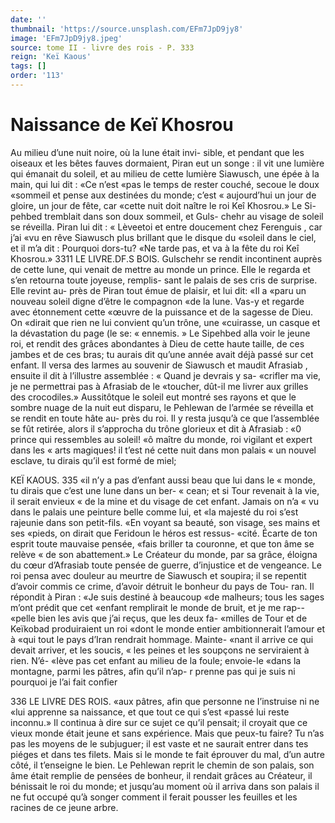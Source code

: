 ```yaml
---
date: ''
thumbnail: 'https://source.unsplash.com/EFm7JpD9jy8'
image: 'EFm7JpD9jy8.jpeg'
source: tome II - livre des rois - P. 333
reign: 'Keï Kaous'
tags: []
order: '113'
---
```


# Naissance de Keï Khosrou

Au milieu d’une nuit noire, où la lune était invi-
sible, et pendant que les oiseaux et les bêtes fauves dormaient, Piran eut un songe : il vit une lumière qui émanait du soleil, et au milieu de cette lumière Siawusch, une épée à la main, qui lui dit : «Ce n’est
«pas le temps de rester couché, secoue le doux «sommeil et pense aux destinées du monde; c’est
« aujourd’hui un jour de gloire, un jour de fête, car
«cette nuit doit naître le roi Keî Khosrou.» Le Si-
pehbed tremblait dans son doux sommeil, et Guls- chehr au visage de soleil se réveilla. Piran lui dit :
« Lèveetoi et entre doucement chez Ferenguis , car j’ai «vu en rêve Siawusch plus brillant que le disque du «soleil dans le ciel, et il m’a dit : Pourquoi dors-tu? «Ne tarde pas, et va à la fête du roi Keî Khosrou.»
3311 LE LIVRE.DF.S BOIS.
Gulschehr se rendit incontinent auprès de cette
lune, qui venait de mettre au monde un prince. Elle le regarda et s’en retourna toute joyeuse, remplis- sant le palais de ses cris de surprise. Elle revint au- près de Piran tout émue de plaisir, et lui dit: «Il a
«paru un nouveau soleil digne d’être le compagnon
«de la lune. Vas-y et regarde avec étonnement cette
«œuvre de la puissance et de la sagesse de Dieu. On
«dirait que rien ne lui convient qu’un trône, une
«cuirasse, un casque et la dévastation du page (le se: « ennemis. »
Le Sipehbed alla voir le jeune roi, et rendit des grâces abondantes à Dieu de cette haute taille, de ces jambes et de ces bras; tu aurais dit qu’une année
avait déjà passé sur cet enfant. Il versa des larmes
au souvenir de Siawusch et maudit Afrasiab , ensuite il dit à l’illustre assemblée : « Quand je devrais y sa-
«crifler ma vie, je ne permettrai pas à Afrasiab de le «toucher, dût-il me livrer aux grilles des crocodiles.»
Aussitôtque le soleil eut montré ses rayons et que
le sombre nuage de la nuit eut disparu, le Pehlewan de l’armée se réveilla et se rendit en toute hâte au-
près du roi. Il y resta jusqu’à ce que l’assemblée se
fût retirée, alors il s’approcha du trône glorieux et
dit à Afrasiab : «0 prince qui ressembles au soleil!
«ô maître du monde, roi vigilant et expert dans les
« arts magiques! il t’est né cette nuit dans mon palais
« un nouvel esclave, tu dirais qu’il est formé de miel;

KEÏ KAOUS. 335 «il n’y a pas d’enfant aussi beau que lui dans le
« monde, tu dirais que c’est une lune dans un ber-
« cean; et si Tour revenait à la vie, il serait envieux « de la mine et du visage de cet enfant. Jamais on n’a
« vu dans le palais une peinture belle comme lui, et «la majesté du roi s’est rajeunie dans son petit-fils.
«En voyant sa beauté, son visage, ses mains et ses «pieds, on dirait que Feridoun le héros est ressus- «cité. Écarte de ton esprit toute mauvaise pensée,
«fais briller ta couronne, et que ton âme se relève
« de son abattement.»
Le Créateur du monde, par sa grâce, éloigna du cœur d’Afrasiab toute pensée de guerre, d’injustice et
de vengeance. Le roi pensa avec douleur au meurtre de Siawusch et soupira; il se repentit d’avoir commis
ce crime, d’avoir détruit le bonheur du pays de Tou-
ran. Il répondit à Piran : «Je suis destiné à beaucoup
«de malheurs; tous les sages m’ont prédit que cet «enfant remplirait le monde de bruit, et je me rap-- «pelle bien les avis que j’ai reçus, que les deux fa- «milles de Tour et de Keïkobad produiraient un roi «dont le monde entier ambitionnerait l’amour et à
«qui tout le pays d’Iran rendrait hommage. Mainte- «nant il arrive ce qui devait arriver, et les soucis, « les peines et les soupçons ne serviraient à rien. N’é-
«Iève pas cet enfant au milieu de la foule; envoie-le «dans la montagne, parmi les pâtres, afin qu’il n’ap-
r prenne pas qui je suis ni pourquoi je l’ai fait confier

336 LE LIVRE DES ROIS.
«aux pâtres, afin que personne ne I’instruise ni ne
«lui apprenne sa naissance, et que tout ce qui s’est «passé lui reste inconnu.» Il continua à dire sur ce sujet ce qu’il pensait; il croyait que ce vieux monde était jeune et sans expérience. Mais que peux-tu faire? Tu n’as pas les moyens de le subjuguer; il est vaste et ne saurait entrer dans tes piéges et dans tes filets. Mais si le monde te fait éprouver du mal, d’un autre côté, il t’enseigne le bien.
Le Pehlewan reprit le chemin de son palais, son âme était remplie de pensées de bonheur, il rendait
grâces au Créateur, il bénissait le roi du monde; et jusqu’au moment où il arriva dans son palais il ne
fut occupé qu’à songer comment il ferait pousser les feuilles et les racines de ce jeune arbre.
